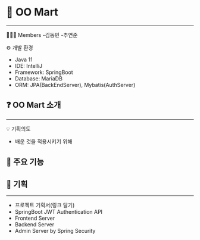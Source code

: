 # 🛒 OO Mart 
***
👨‍👦‍👦 Members
-김동민
-추연준

⚙️ 개발 환경
- Java 11
- IDE: IntelliJ
- Framework: SpringBoot
- Database: MariaDB
- ORM: JPA(BackEndServer), Mybatis(AuthServer)

## ❓ OO Mart 소개
***
💡 기획의도
- 배운 것을 적용시키기 위해

📌 주요 기능
- 

## 📝 기획
***
- 프로젝트 기획서(링크 달기)
- SpringBoot JWT Authentication API
- Frontend Server
- Backend Server
- Admin Server by Spring Security
